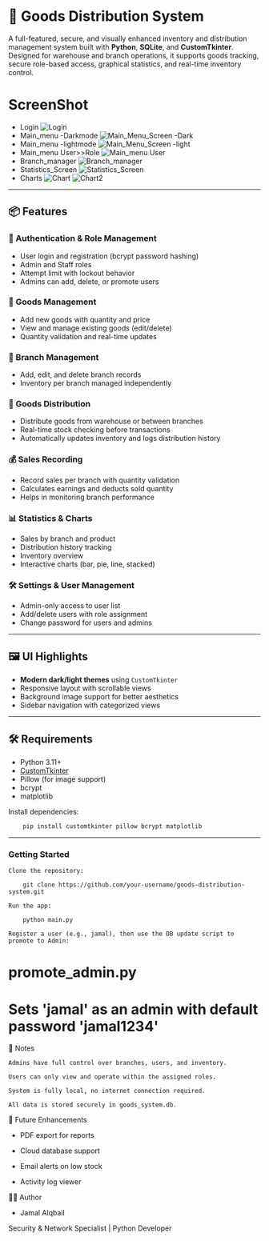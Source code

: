  # 🏪 Goods Distribution System

A full-featured, secure, and visually enhanced inventory and distribution management system built with **Python**, **SQLite**, and **CustomTkinter**. Designed for warehouse and branch operations, it supports goods tracking, secure role-based access, graphical statistics, and real-time inventory control.



# ScreenShot

- Login
![Login](assets/Screenshot/Login_Screen.png)
- Main_menu -Darkmode
![Main_Menu_Screen -Dark](assets/Screenshot/Main_menu_Screen.png)
- Main_menu -lightmode
![Main_Menu_Screen -light](assets/Screenshot/Main_menu_screen_white.png)
- Main_menu User>>Role
![Main_menu User](assets/Screenshot/Main_menu-User.png)
- Branch_manager
![Branch_manager](assets/Screenshot/Branch_Manager.png)
- Statistics_Screen
![Statistics_Screen](assets/Screenshot/Statistics_Screen.png)
- Charts 
![Chart](assets/Screenshot/Charts.png)
![Chart2](assets/Screenshot/Chart2.png)






---

## 📦 Features

### 🔐 Authentication & Role Management
- User login and registration (bcrypt password hashing)
- Admin and Staff roles
- Attempt limit with lockout behavior
- Admins can add, delete, or promote users

### 🧾 Goods Management
- Add new goods with quantity and price
- View and manage existing goods (edit/delete)
- Quantity validation and real-time updates

### 🏬 Branch Management
- Add, edit, and delete branch records
- Inventory per branch managed independently

### 🔁 Goods Distribution
- Distribute goods from warehouse or between branches
- Real-time stock checking before transactions
- Automatically updates inventory and logs distribution history

### 💰 Sales Recording
- Record sales per branch with quantity validation
- Calculates earnings and deducts sold quantity
- Helps in monitoring branch performance

### 📊 Statistics & Charts
- Sales by branch and product
- Distribution history tracking
- Inventory overview
- Interactive charts (bar, pie, line, stacked)

### 🛠 Settings & User Management
- Admin-only access to user list
- Add/delete users with role assignment
- Change password for users and admins

---

## 🖼 UI Highlights

- **Modern dark/light themes** using `CustomTkinter`
- Responsive layout with scrollable views
- Background image support for better aesthetics
- Sidebar navigation with categorized views


---

## 🛠 Requirements

- Python 3.11+
- [CustomTkinter](https://github.com/TomSchimansky/CustomTkinter)
- Pillow (for image support)
- bcrypt
- matplotlib

Install dependencies:
```bash
    pip install customtkinter pillow bcrypt matplotlib
```

---
### Getting Started

    Clone the repository:

        git clone https://github.com/your-username/goods-distribution-system.git

    Run the app:

        python main.py

    Register a user (e.g., jamal), then use the DB update script to promote to Admin:

# promote_admin.py
# Sets 'jamal' as an admin with default password 'jamal1234'

📌 Notes

    Admins have full control over branches, users, and inventory.

    Users can only view and operate within the assigned roles.

    System is fully local, no internet connection required.

    All data is stored securely in goods_system.db.

🧠 Future Enhancements

- PDF export for reports

- Cloud database support

- Email alerts on low stock

- Activity log viewer

👨‍💻 Author

- Jamal Alqbail

Security & Network Specialist | Python Developer
